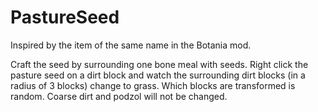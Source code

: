 # PastureSeed
Inspired by the item of the same name in the Botania mod.

Craft the seed by surrounding one bone meal with seeds. Right click the pasture seed on a dirt block and watch the surrounding dirt blocks (in a radius of 3 blocks) change to grass. Which blocks are transformed is random. Coarse dirt and podzol will not be changed.
